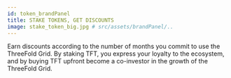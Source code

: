 ```yaml
---
id: token_brandPanel
title: STAKE TOKENS, GET DISCOUNTS 
image: stake_token_big.jpg # src/assets/brandPanel/..
---
```

Earn discounts according to the number of months you commit to use the ThreeFold Grid. By staking TFT, you express your loyalty to the ecosystem, and by buying TFT upfront become a co-investor in the growth of the ThreeFold Grid.